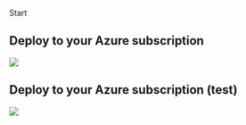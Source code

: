 Start


## Deploy to your Azure subscription
<a href="https://portal.azure.com/#create/Microsoft.Template/uri/https%3A%2F%2Fraw.githubusercontent.com%2FMarcelMeurer%2FFunctionApp-to-LogAnalytics%2Fmaster%2Ftemplate.json" target="_blank">
    <img src="http://azuredeploy.net/deploybutton.png"/>
</a>


## Deploy to your Azure subscription (test)
<a href="https://deploy.azure.com/?repository=https%3A%2F%2Fraw.githubusercontent.com%2FMarcelMeurer%2FFunctionApp-to-LogAnalytics%2Fmaster%2Ftemplate.json" target="_blank">
    <img src="http://azuredeploy.net/deploybutton.png"/>
</a>


